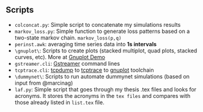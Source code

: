 ## Scripts

* `colconcat.py`: Simple script to concatenate my simulations results
* `markov_loss.py`: Simple function to generate loss patterns based on a
  two-state markov chain. `markov_loss(p,q)`
* `perinst.awk`: averaging time series data into **1s intervals**
* `\gnuplot\`: Scripts to create plots (stacked multiplot, quad plots, stacked
  curves, etc). More at [Gnuplot Demo](http://gnuplot.sourceforge.net/demo_cvs/)
* `gstreamer.cli`: [Gstreamer](http://gstreamer.freedesktop.org/) command
  lines
* `tcptrace.cli`: [tcpdump](http://www.tcpdump.org/) to
  [tcptrace](http://www.tcptrace.org/) to [gnuplot](http://www.gnuplot.info/)
  toolchain
* `\dummynet\`: Scripts to run automate dummynet simulations (based on input
  from @marcinag)
* `laf.py`: Simple script that goes through my thesis .tex files and looks for
  acronyms. It stores the acronyms in the `tex files` and compares with those
  already listed in `list.tex` file.